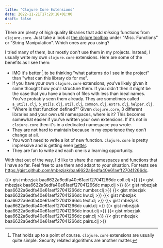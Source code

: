 ```yaml
---
title: "Clojure Core Extensions"
date: 2022-11-21T17:20:18+01:00
draft: false
---
```


There are plenty of high quality libraries that add *missing* functions from
`clojure.core`. Just take a look at [the clojure
toolbox](https://www.clojure-toolbox.com) under "Misc. Functions" or "String
Manipulation". Which ones are you using?

I tried many of them, but mostly don't use them in my projects. Instead, I
usually write my own `clojure.core` extensions. Here are some of the benefits as
I see them:

- IMO it's better [^1] to be thinking "what patterns do I see in the project"
  than "what can this library do for me".
- If you have your own `clojure.core` extensions, you've likely given it some
  thought how you'll structure them. If you didn't then it might be the case
  that you have a bunch of files with less than ideal names. You've probably
  seen them already. They are sometimes called `a_utils.clj`, `b_utils.clj`,
  `util.clj`, `common.clj`, `extra.clj`, `helper.clj`.
- "Where is that function defined?" Given `clojure.core`, 3 different libraries
  and your own *util* namespaces, where is it? This becomes somewhat easier if
  you've written your own extensions. If it's not in `clojure.core` then it's in
  a dedicated namespace you wrote.
- They are not hard to maintain because in my experience they don't change at
  all.
- You won't need to write a lot of new function. `clojure.core` is pretty
  impressive and is getting even
  [better](https://clojure.org/news/2022/03/22/clojure-1-11-0).
- They are fun to write and each one is a learning opportunity.

[^1]: That holds up to a point of course. `clojure.core` extensions are usually
    quite simple. Security related algorithms are another matter.

With that out of the way, I'd like to share the namespaces and functions that I
have so far. Feel free to use them and adapt to your situation. For tests see
https://gist.github.com/mbezjak/baa6622a6edfa40e61aeff27041266dc.

{{< gist mbezjak baa6622a6edfa40e61aeff27041266dc coll.clj >}}
{{< gist mbezjak baa6622a6edfa40e61aeff27041266dc map.clj >}}
{{< gist mbezjak baa6622a6edfa40e61aeff27041266dc number.clj >}}
{{< gist mbezjak baa6622a6edfa40e61aeff27041266dc kw.clj >}}
{{< gist mbezjak baa6622a6edfa40e61aeff27041266dc text.clj >}}
{{< gist mbezjak baa6622a6edfa40e61aeff27041266dc uuid.clj >}}
{{< gist mbezjak baa6622a6edfa40e61aeff27041266dc inout.clj >}}
{{< gist mbezjak baa6622a6edfa40e61aeff27041266dc pair.clj >}}
{{< gist mbezjak baa6622a6edfa40e61aeff27041266dc pairs.clj >}}
